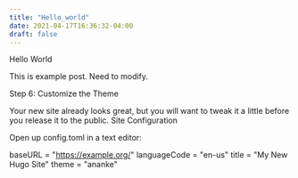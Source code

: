 ```yaml
---
title: "Hello_world"
date: 2021-04-17T16:36:32-04:00
draft: false
---
```


Hello World

This is example post. Need to modify.

Step 6: Customize the Theme

Your new site already looks great, but you will want to tweak it a little before you release it to the public.
Site Configuration

Open up config.toml in a text editor:

baseURL = "https://example.org/"
languageCode = "en-us"
title = "My New Hugo Site"
theme = "ananke"


